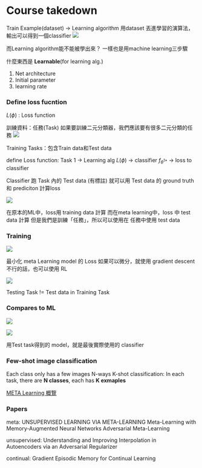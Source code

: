 # Course takedown
Train Example(dataset) -> Learning algorithm
用dataset 丟進學習的演算法，輸出可以得到一個classifier
![](https://i.imgur.com/OyQDct6.png)

而Learning algorithm能不能被學出來？
一樣也是用machine learning三步驟

什麼東西是 **Learnable**(for learning alg.)
1. Net architecture
2. Initial parameter
3. learning rate

### Define loss fucntion
$L(\phi)$ : Loss function

訓練資料：任務(Task)
如果要訓練二元分類器，我們應該要有很多二元分類的任務
![](https://i.imgur.com/5pKMsMg.png)

Training Tasks：包含Train data和Test data

define Loss function:
Task 1 ->  Learning alg $L(\phi)$ -> classifier $f_{\theta^{1*}}$ -> loss to classifier

Classifier 跑 Task 內的 Test data (有標註)
就可以用 Test data 的 ground truth 和 prediciton 計算loss 

![](https://i.imgur.com/NsVEIvA.png)

在原本的ML中，loss用 training data 計算
而在meta learning中，loss 中 test data 計算
但是我們是訓練「任務」，所以可以使用在 任務中使用 test data

### Training
![](https://i.imgur.com/aiEm6hX.png)

最小化 meta Learning model 的 Loss
如果可以微分，就使用 gradient descent
不行的話，也可以使用 RL

![](https://i.imgur.com/wlIPUBK.png)

Testing Task != Test data in Training Task

### Compares to ML
![](https://i.imgur.com/zCirIgu.png)

![](https://i.imgur.com/5iIQ0fM.png)

用Test task得到的 model，就是最後實際使用的 classifier

### Few-shot image classification
Each class only has a few images
N-ways K-shot classification: In each task, there are **N classes**, each has **K exmaples**


[META Learning 概覽](https://lilianweng.github.io/lil-log/2018/11/30/meta-learning.html)


### Papers
meta:
UNSUPERVISED LEARNING VIA META-LEARNING
Meta-Learning with Memory-Augmented Neural Networks
Adversarial Meta-Learning

unsupervised:
Understanding and Improving Interpolation in  
Autoencoders via an Adversarial Regularizer

continual:
Gradient Episodic Memory for Continual Learning